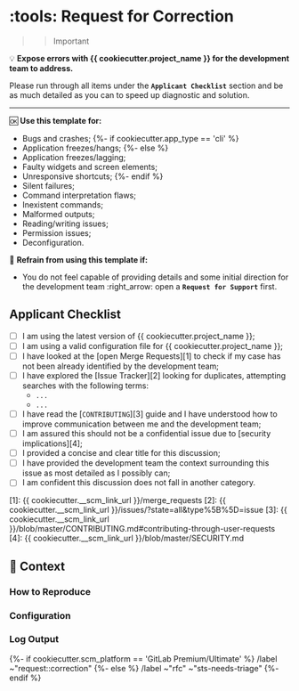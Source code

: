 # :tools: Request for Correction

>>> [!important]
:bulb: **Expose errors with {{ cookiecutter.project_name }} for the development team to address.**

Please run through all items under the **`Applicant Checklist`** section and be as much detailed as you can to speed up diagnostic and solution.

---

:ok: **Use this template for:**

- Bugs and crashes;
{%- if cookiecutter.app_type == 'cli' %}
- Application freezes/hangs;
{%- else %}
- Application freezes/lagging;
- Faulty widgets and screen elements;
- Unresponsive shortcuts;
{%- endif %}
- Silent failures;
- Command interpretation flaws;
- Inexistent commands;
- Malformed outputs;
- Reading/writing issues;
- Permission issues;
- Deconfiguration.

:no_good: **Refrain from using this template if:**

- You do not feel capable of providing details and some initial direction for the development team :right_arrow: open a **`Request for Support`** first.
>>>

## Applicant Checklist

<!-- Please check all items with an `x` (like `[x]`) before proceeding -->

- [ ] I am using the latest version of {{ cookiecutter.project_name }};
- [ ] I am using a valid configuration file for {{ cookiecutter.project_name }};
- [ ] I have looked at the [open Merge Requests][1] to check if my case has not been already identified by the development team;
- [ ] I have explored the [Issue Tracker][2] looking for duplicates, attempting searches with the following terms:
  <!-- List all searches you have performed -->
  - `...`
  - `...`
- [ ] I have read the [`CONTRIBUTING`][3] guide and I have understood how to improve communication between me and the development team;
- [ ] I am assured this should not be a confidential issue due to [security implications][4];
- [ ] I provided a concise and clear title for this discussion;
- [ ] I have provided the development team the context surrounding this issue as most detailed as I possibly can;
- [ ] I am confident this discussion does not fall in another category.

[1]: {{ cookiecutter.__scm_link_url }}/merge_requests
[2]: {{ cookiecutter.__scm_link_url }}/issues/?state=all&type%5B%5D=issue
[3]: {{ cookiecutter.__scm_link_url }}/blob/master/CONTRIBUTING.md#contributing-through-user-requests
[4]: {{ cookiecutter.__scm_link_url }}/blob/master/SECURITY.md

## :thought_balloon: Context

<!--
  Provide a clear and concise description of the issue you are facing
  Also provide everything you have attempted so far to address the issue
-->

### How to Reproduce

<!--
  If applicable, list a step-by-step attempt at replicating the situation
-->

### Configuration

<!--
  Provide your configuration file contents, located at:

  ~/.config/{{ cookiecutter.repo_name }}/settings.toml (Linux/MacOS)
  C:\Users\user\AppData\Local\{{ cookiecutter.repo_name }}\settings.toml (Windows)
-->

### Log Output

<!--
  Provide the log file output generated after reproducing the situation, located at:

  ~/.local/state/log/{{ cookiecutter.repo_name }}/report.log (Linux/MacOS)
  C:\Users\user\AppData\Local\{{ cookiecutter.repo_name }}\Logs\report.log (Windows)
-->

{%- if cookiecutter.scm_platform == 'GitLab Premium/Ultimate' %}
/label ~"request::correction"
{%- else %}
/label ~"rfc" ~"sts-needs-triage"
{%- endif %}
